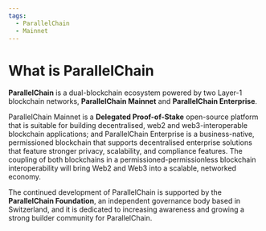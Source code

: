 ```yaml
---
tags:
  - ParallelChain
  - Mainnet
---
```


# What is ParallelChain

**ParallelChain** is a dual-blockchain ecosystem powered by two Layer-1 blockchain networks, **ParallelChain Mainnet** and **ParallelChain Enterprise**.

ParallelChain Mainnet is a **Delegated Proof-of-Stake** open-source platform that is suitable for building decentralised, web2 and web3-interoperable blockchain applications; and ParallelChain Enterprise is a business-native, permissioned blockchain that supports decentralised enterprise solutions that feature stronger privacy, scalability, and compliance features. The coupling of both blockchains in a permissioned-permissionless blockchain interoperability will bring Web2 and Web3 into a scalable, networked economy.

The continued development of ParallelChain is supported by the **ParallelChain Foundation**, an independent governance body based in Switzerland, and it is dedicated to increasing awareness and growing a strong builder community for ParallelChain.
